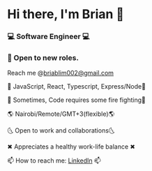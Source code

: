 <!-- A github profile info -->
# Hi there, I'm Brian 👋

### 💻 Software Engineer 💻
### 🚨 Open to new roles. 
    
  Reach me @briablim002@gmail.com

 💖 JavaScript, React, Typescript, Express/Node💖

 🚒 Sometimes, Code requires some fire fighting🚒

 🌎 Nairobi/Remote/GMT+3(flexible)🌎 

 🌜 Open to work and collaborations🌜

 ✖ Appreciates a healthy work-life balance ✖

 📫 How to reach me: [LinkedIn](https://www.linkedin.com/in/k1au3/) 📫
